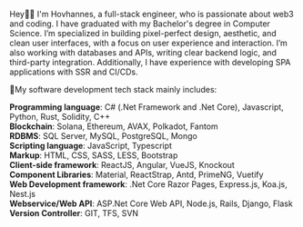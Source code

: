 Hey👋🏼 I'm Hovhannes, a full-stack engineer, who is passionate about web3 and coding. I have graduated with my Bachelor's degree in Computer Science. I’m specialized in building pixel-perfect design, aesthetic, and clean user interfaces, with a focus on user experience and interaction. I’m also working with databases and APIs, writing clear backend logic, and third-party integration. Additionally, I have experience with developing SPA applications with SSR and CI/CDs.

🚀My software development tech stack mainly includes:

**Programming language**: C# (.Net Framework and .Net Core), Javascript, Python, Rust, Solidity, C++\
**Blockchain**: Solana, Ethereum, AVAX, Polkadot, Fantom\
**RDBMS**: SQL Server, MySQL, PostgreSQL, Mongo\
**Scripting language**: JavaScript, Typescript\
**Markup**: HTML, CSS, SASS, LESS, Bootstrap\
**Client-side framework**: ReactJS, Angular, VueJS, Knockout\
**Component Libraries**: Material, ReactStrap, Antd, PrimeNG, Vuetify\
**Web Development framework**: .Net Core Razor Pages, Express.js, Koa.js, Nest.js\
**Webservice/Web API**: ASP.Net Core Web API, Node.js, Rails, Django, Flask\
**Version Controller**: GIT, TFS, SVN

